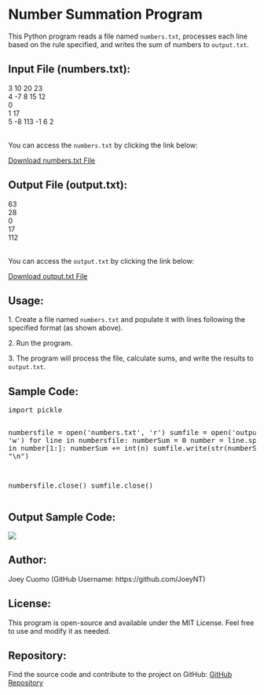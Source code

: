 <body>
    <h1>Number Summation Program</h1>
    <p>This Python program reads a file named <code>numbers.txt</code>, processes each line based on the rule specified, and writes the sum of numbers to <code>output.txt</code>.</p>
<h2>Input File (numbers.txt):</h2>
3 10 20 23 <br>
4 -7 8 15 12 <br>
0 <br>
1 17 <br>
5 -8 113 -1 6 2 <br>

<br> You can access the <code>numbers.txt</code> by clicking the link below:</p>
<a href="https://github.com/JoeyNT/PyFileManager/blob/main/numbers.txt" target="_blank">Download numbers.txt File</a>
<h2>Output File (output.txt):</h2>   
63 <br>
28 <br>
0 <br>
17 <br>
112 <br>

<br> You can access the <code>output.txt</code> by clicking the link below:</p>
<a href="https://github.com/JoeyNT/PyFileManager/blob/main/output.txt" target="output">Download output.txt File</a>

<h2>Usage:</h2>
    <p>1. Create a file named <code>numbers.txt</code> and populate it with lines following the specified format (as shown above).</p>
    <p>2. Run the program.</p>
    <p>3. The program will process the file, calculate sums, and write the results to <code>output.txt</code>.</p>
    
<h2>Sample Code:</h2>
<pre>
import pickle

numbersfile = open('numbers.txt', 'r')
sumfile = open('output.txt', 'w')
for line in numbersfile:
  numberSum = 0
  number = line.split()
  for n in number[1:]:
    numberSum += int(n)
  sumfile.write(str(numberSum) + "\n")

numbersfile.close()
sumfile.close()
    </pre>
<h2>Output Sample Code:</h2>
<img src="https://github.com/JoeyNT/PyFileManager/blob/main/Number%20Summation%20Program.jpg" ><br>
<h2>Author:</h2>
<p>Joey Cuomo (GitHub Username: https://github.com/JoeyNT)</p>

<h2>License:</h2>
<p>This program is open-source and available under the MIT License. Feel free to use and modify it as needed.</p>
    
<h2>Repository:</h2>
<p>Find the source code and contribute to the project on GitHub: <a href="https://github.com/JoeyNT/PyFileManager/blob/main/filehandler.py">GitHub Repository</a></p>
